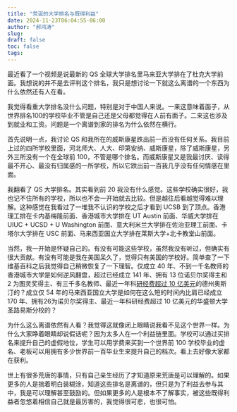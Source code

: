 ```yaml
---
title: "荒诞的大学排名与既得利益"
date: 2024-11-23T06:04:55-06:00
author: "郝鸿涛"
slug:
draft: false
toc: false
tags: 
---
```


最近看了一个视频是说最新的 QS 全球大学排名里马来亚大学排在了杜克大学前面。我想说的并不是去评判这个排名，我只是想讨论一下就这么离谱的一个东西为什么依然还有人在看。

我觉得看重大学排名没什么问题，特别是对于中国人来说。一来这意味着面子，从世界排名100的学校毕业不管是自己还是父母都觉得在人前有面子。二来这也涉及到就业和工资。问题是一个离谱到家的排名为什么依然在横行。

首先说明一点，我讨论 QS 和我所在的威斯康星跌出前一百没有任何关系。我目前上过的四所学校里面，河北师大、人大、印第安纳、威斯康星，除了威斯康星，另外三所没有一个在全球前 100，不管是哪个排名。而威斯康星又是我最讨厌、读得最不开心、最没有归属感的一所学校，所以它跌出前一百我几乎没有任何情感在里面。

我翻看了 QS 大学排名。其实看到前 20 我没有什么感觉。这些学校确实很好，我也记不住所有的学校，所以也不会一开始就去比较。但是越往后看越觉得难以理解。这种感觉在我看过了一堆我不认识的学校之后才看到 UCSB 到了顶点。香港理工排在卡内基梅隆前面、香港城市大学排在 UT Austin 前面、华威大学排在 UIUC + UCSD + U Washington 前面、意大利米兰大学排在佐治亚理工前面、卡塔尔大学排在 USC 前面、马来西亚国立大学排在莱斯大学+北卡教堂山前面。

当然，我一开始是怀疑自己的。有没有可能这些学校，虽然我没有听过，但确实有很大贡献。有没有可能是我在美国呆久了，觉得只有美国的学校好。简单查了一下维基百科之后我觉得自己稍微恢复了一下理智。仅成立 40 年、不到一千名教师的香港城市大学是如何逆风翻盘，超过已经成立 141 年、拥有 13 位诺贝尔奖得主和 2 为图灵奖得主、有三千多名教师、最近一年科[研经费超过 10 亿美元](https://news.utexas.edu/2024/02/22/broad-based-research-initiatives-help-exceed-1-billion-in-annual-research-expenditures/)的德州奥斯汀的？成立仅 54 年的马来西亚国立大学是如何在这么短的时间内比肩已经成立 170 年、拥有26为诺贝尔奖得主、最近一年科研经费超过 10 亿美元的华盛顿大学圣路易斯分校的？

为什么这么离谱依然有人看？我觉得这就像闭上眼睛说我看不见这个世界一样。为什么大家睁着眼睛却说假话呢？因为太多人在一个利益链里面。学校可以通过买排名来提升自己的虚假地位，学生可以用学费来买到一个世界前 100 学校毕业的虚名、老板可以用拥有多少世界前一百毕业生来提升自己的档次。看上去好像大家都在获利。

世上有很多荒唐的事情，只有自己亲生经历了才知道原来荒唐是可以理解的。如果更多的人是揣着明白装糊涂，知道这些排名是离谱的，但只是为了利益去参与其中，我是可以理解甚至鼓励的。但如果更多的人是根本不了解事实，被这些既得利益者忽悠着相信自己就是最厉害的，我觉得很可悲，也很可怕。
